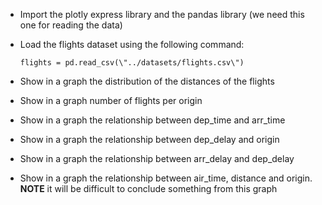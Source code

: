 - Import the plotly express library and the pandas library (we need this one for reading the data)

- Load the flights dataset using the following command: 
    
    `flights = pd.read_csv(\"../datasets/flights.csv\")`
    
- Show in a graph the distribution of the distances of the flights
- Show in a graph number of flights per origin
- Show in a graph the relationship between dep_time and arr_time
- Show in a graph the relationship between dep_delay and origin
- Show in a graph the relationship between arr_delay and dep_delay
- Show in a graph the relationship between air_time, distance and origin. **NOTE** it will be difficult to conclude something from this graph
